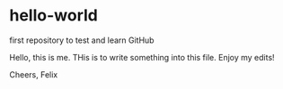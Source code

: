 # hello-world
first repository to test and learn GitHub


Hello, this is me. THis is to write something into this file. Enjoy my edits!

Cheers, Felix
